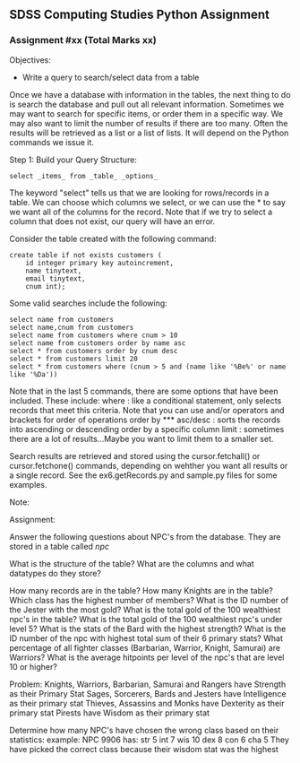 ## SDSS Computing Studies Python Assignment
### Assignment #xx (Total Marks xx)

Objectives:
* Write a query to search/select data from a table


Once we have a database with information in the tables, the next thing to do is search the database and pull out all relevant information. Sometimes we may want to search for specific items, or order them in a specific way. We may also want to limit the number of results if there are too many.
Often the results will be retrieved as a list or a list of lists.  It will depend on the Python commands we issue it.

Step 1: Build your Query
Structure:
```
select _items_ from _table_ _options_
```
The keyword "select" tells us that we are looking for rows/records in a table.  We can choose which columns we select, or we can use the * to say we want all of the columns for the record.  Note that if we try to select a column that does not exist, our query will have an error.

Consider the table created with the following command:

```
create table if not exists customers (
    id integer primary key autoincrement,
    name tinytext,
    email tinytext,
    cnum int);
```

Some valid searches include the following:
```
select name from customers
select name,cnum from customers
select name from customers where cnum > 10
select name from customers order by name asc
select * from customers order by cnum desc
select * from customers limit 20
select * from customers where (cnum > 5 and (name like '%Be%' or name like '%Da'))
```
Note that in the last 5 commands, there are some options that have been included.
These include:
where : like a conditional statement, only selects records that meet this criteria.  Note that you can use and/or operators and brackets for order of operations
order by *** asc/desc : sorts the records into ascending or descending order by a specific column
limit : sometimes there are a lot of results...Maybe you want to limit them to a smaller set.

Search results are retrieved and stored using the cursor.fetchall() or cursor.fetchone() commands, depending on wehther you want all results or a single record.  See the ex6.getRecords.py and sample.py files for some examples.

Note: 


Assignment:

Answer the following questions about NPC's from the database. They are stored in a table called _npc_

What is the structure of the table?  What are the columns and what datatypes do they store?

How many records are in the table?
How many Knights are in the table?
Which class has the highest number of members?
What is the ID number of the Jester with the most gold?
What is the total gold of the 100 wealthiest npc's in the table?
What is the total gold of the 100 wealthiest npc's under level 5?
What is the stats of the Bard with the highest strength?
What is the ID number of the npc with highest total sum of their 6 primary stats?
What percentage of all fighter classes (Barbarian, Warrior, Knight, Samurai) are Warriors?
What is the average hitpoints per level of the npc's that are level 10 or higher?

Problem:
Knights, Warriors, Barbarian, Samurai and Rangers have Strength as their Primary Stat
Sages, Sorcerers, Bards and Jesters have Intelligence as their primary stat
Thieves, Assassins and Monks have Dexterity as their primary stat
Pirests have Wisdom as their primary stat

Determine how many NPC's have chosen the wrong class based on their statistics:
example:
NPC 9906 has:
str 5
int 7
wis 10
dex 8
con 6
cha 5
They have picked the correct class because their wisdom stat was the highest


